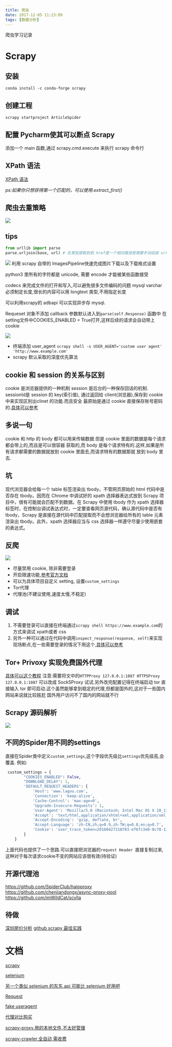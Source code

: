 ```yaml
---
title: 爬虫
date: 2017-12-05 11:23:09
tags: [数据分析]
---
```


爬虫学习记录<!--more-->

# Scrapy
## 安装
`conda install -c conda-forge scrapy`
## 创建工程
`scrapy startproject ArticleSpider`
## 配置 Pycharm使其可以断点 Scrapy
添加一个 main 函数,通过 scrapy.cmd.execute 来执行 scrapy 命令行
## XPath 语法
[XPath 语法](http://www.w3school.com.cn/xpath/xpath_syntax.asp)

*ps:如果你只想获得第一个匹配的，可以使用.extract_first()*
## 爬虫去重策略
![](https://blog-image-1257302654.cos.ap-guangzhou.myqcloud.com/2018-08-24-044251.jpg)

## tips
```python
from urllib import parse
parse.urljoin(base, url) # 在某些提取到到 href是一个相对路径是需要手动组装 url
```
![](https://blog-image-1257302654.cos.ap-guangzhou.myqcloud.com/2018-08-24-044257.jpg)
利用 scrapy 自带的 ImagesPipeline快速完成图片下载以及下载格式设置


python3 里所有的字符都是 unicode, 需要 encode 才能被某些函数接受

codecs 来完成文件的打开和写入,可以避免很多文件编码的问题
mysql varchar 必须制定长度,很长的内容可以用 longtext 类型,不用指定长度

可以利用scrapy的 adbapi 可以实现异步存 mysql.

Requeset 对象不添加 callback 参数默认进入到`parse(self.Response)` 函数中
在 setting文件中COOKIES_ENABLED = True打开,这样后续的请求会自动带上 cookie

![](https://blog-image-1257302654.cos.ap-guangzhou.myqcloud.com/2018-08-24-044301.jpg)

-  终端添加 user_agent
`scrapy shell -s USER_AGENT='custom user agent' 'http://www.example.com'`
- scrapy 默认采取的深度优先算法

## cookie 和 session 的关系与区别
cookie 是浏览器提供的一种机制
session 是后台的一种保存回话的机制. sessionId是 session 的 key(索引值),
通过返回给 client(浏览器),保存到 cookie 中来实现区别出clinet 的功能.而且安全
最原始是通过 cookie 直接保存账号密码的.[具体可以参考](https://coding.imooc.com/lesson/92.html#mid=2850)
## 多说一句
cookie 和 http 的 body 都可以用来传输数据.但是 cookie 里面的数据是每个请求都会带上的,而且是可以很容器
获取的,而 body 是每个请求特有的.这样,如果是所有请求都需要的数据就放到 cookie 里面去,而请求特有的数据那就
放到 body 里去.


## 坑
现代浏览器会给每一个 table 标签渲染出 tbody，不管网页原始的 html 代码中是否存在 tbody。因而在 Chrome 中调试好的 xpath 选择器表达式放到 Scrapy 项目中，很有可能就会匹配不到数据。在 Scrapy 中使用 tbody 作为 xpath 选择器标签时，在控制台调试表达式时，一定要查看网页源代码，确认源代码中是否有 tbody，Scrapy 是直接在源代码中匹配提取而不会想浏览器给所有的 table 元素渲染出 tbody。此外，xpath 选择器应当与 css 选择器一样遵守尽量少使用嵌套的表达式。


## 反爬
![](https://blog-image-1257302654.cos.ap-guangzhou.myqcloud.com/2018-08-24-044312.jpg)
- 尽量禁用 cookie, 除非需要登录
- 开启限速功能,[参考官方文档](http://scrapy-chs.readthedocs.io/zh_CN/0.24/topics/autothrottle.html)
- 可以为具体项目自定义 setting, 设置`custom_settings`
- Tor代理
- 代理池(不建议使用,速度太慢,不稳定)


## 调试
1. 不需要登录可以直接在终端通过`scrapy shell https://www.example.com`的方式来调试 xpath或者 css
2. 另外一种可以通过在代码中调用`inspect_response(response, self)`来实现现场断点,在一些需要登录的情况下用这个,[具体可以参考](https://doc.scrapy.org/en/latest/topics/shell.html#topics-shell-inspect-response)

## Tor+ Privoxy 实现免费国外代理
[具体可以这个教程](http://ibloodline.com/articles/2017/12/30/tor.html)
注意:需要将文中的`HTTPProxy 127.0.0.1:1087
HTTPSProxy 127.0.0.1:1087` 可以改成 Sock5Proxy 试试.另外改完配置记得在终端启动 tor
直接输入 tor 即可启动.这个虽然能够拿到稳定的代理,但都是国外的,这对于一些国内网站来说就比较尴尬
国外用户访问不了国内的网站就不行

## Scrapy 源码解析
![](https://blog-image-1257302654.cos.ap-guangzhou.myqcloud.com/2018-08-24-044323.jpg)


## 不同的Spider用不同的settings
直接在Spider类中定义`custom_settings`,这个字段优先级比`settings`优先级高,会覆盖.
例如:
```python
 custom_settings = {
        "COOKIES_ENABLED": False,
        "DOWNLOAD_DELAY": 1,
        'DEFAULT_REQUEST_HEADERS': {
            'Host': 'www.lagou.com',
            'Connection': 'keep-alive',
            'Cache-Control': 'max-age=0',
            'Upgrade-Insecure-Requests': 1,
            'User-Agent': 'Mozilla/5.0 (Macintosh; Intel Mac OS X 10_11_6) AppleWebKit/537.36 (KHTML, like Gecko) Chrome/69.0.3497.100 Safari/537.36',
            'Accept': 'text/html,application/xhtml+xml,application/xml;q=0.9,image/webp,image/apng,*/*;q=0.8',
            'Accept-Encoding': 'gzip, deflate, br',
            'Accept-Language': 'zh-CN,zh;q=0.9,zh-TW;q=0.8,en;q=0.7',
            'Cookie': 'user_trace_token=20160427210703-ef6fc3e0-0c78-11e6-9d64-525400f775ce; LGUID=20160427210703-ef6fc6ce-0c78-11e6-9d64-525400f775ce; tencentSig=3920740352; _ga=GA1.2.1938027309.1461762422; JSESSIONID=ABAAABAAAIAACBIFE03ED751BC374D34FDB826710242A09; index_location_city=%E6%B7%B1%E5%9C%B3; Hm_lvt_4233e74dff0ae5bd0a3d81c6ccf756e6=1537519392; _gid=GA1.2.861224407.1538115334; LGSID=20180928141533-e88e1ac7-c2e5-11e8-a76f-525400f775ce; SEARCH_ID=68a2d3b7b8544bccb19fbe7f6a873dcb; TG-TRACK-CODE=gongsi_banner; X_HTTP_TOKEN=bd21190244123752099f21de75889fad; _gat=1; Hm_lpvt_4233e74dff0ae5bd0a3d81c6ccf756e6=1538117467; LGRID=20180928145107-e0108d17-c2ea-11e8-bb60-5254005c3644'
        }
    }
```
上面代码也提供了一个思路.可以直接把浏览器的`request Header `直接复制过来,这种对于每次请求cookie不变的网站应该很有效(待验证)


## 开源代理池
https://github.com/SpiderClub/haipproxy
https://github.com/chenjiandongx/async-proxy-pool
https://github.com/imWildCat/scylla
## 待做
[深圳房价分析](https://mp.weixin.qq.com/s/DAbdoYZzdyZfReQbfd0lCg)
[github scrapy 最佳实践](https://github.com/kezhenxu94/house-renting)
# 文档
[scrapy](http://scrapy-chs.readthedocs.io/zh_CN/0.24/intro/tutorial.html)

[selenium](http://selenium-python-zh.readthedocs.io/en/latest/getting-started.html)

[另一个类似 selenium 的东东,api 可能比 selenium 好用吧](https://github.com/cobrateam/splinter)

[Request](http://docs.python-requests.org/zh_CN/latest/index.html)

[fake useragent](https://github.com/hellysmile/fake-useragent)

[代理对比购买](https://cuiqingcai.com/5094.html)

[scrapy-proxy,用的本地文件,不太好管理](https://github.com/aivarsk/scrapy-proxies)

[scrapy-crawler,全自动,需收费](https://github.com/scrapy-plugins/scrapy-crawlera)
